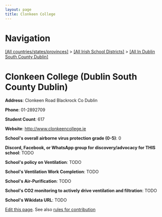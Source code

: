 ```yaml
---
layout: page
title: Clonkeen College
---
```

# Navigation

[[All countries/states/provinces]](../../..) > [[All Irish School Districts]](../..) > [[All In Dublin South County Dublin]](..)

# Clonkeen College (Dublin South County Dublin)

**Address**: Clonkeen Road Blackrock Co Dublin

**Phone**: 01-2892709

**Student Count**: 617

**Website**: <http://www.clonkeencollege.ie>

**School's overall airborne virus protection grade (0-5)**: 0

**Discord, Facebook, or WhatsApp group for discovery/advocacy for THIS school**: TODO

**School's policy on Ventilation**: TODO

**School's Ventilation Work Completion**: TODO

**School's Air-Purification**: TODO

**School's CO2 monitoring to actively drive ventilation and filtration**: TODO

**School's Wikidata URL**: TODO


[Edit this page](https://github.com/ventilate-schools/Ireland/edit/main/./Dublin_South_County_Dublin/Clonkeen_College.md). See also [rules for contribution](../../../contribution-rules/)